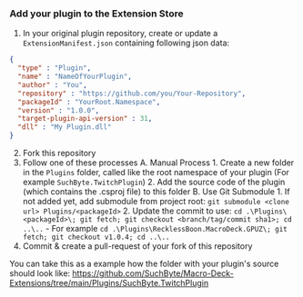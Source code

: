 ### Add your plugin to the Extension Store
1. In your original plugin repository, create or update a `ExtensionManifest.json` containing following json data:
```json
{
  "type" : "Plugin",
  "name" : "NameOfYourPlugin",
  "author" : "You",
  "repository" : "https://github.com/you/Your-Repository",
  "packageId" : "YourRoot.Namespace",
  "version" : "1.0.0",
  "target-plugin-api-version" : 31,
  "dll" : "My Plugin.dll"
}
```

2. Fork this repository
3. Follow one of these processes
    A. Manual Process
        1. Create a new folder in the `Plugins` folder, called like the root namespace of your plugin (For example `SuchByte.TwitchPlugin`)
        2. Add the source code of the plugin (which contains the .csproj file) to this folder
    B. Use Git Submodule
        1. If not added yet, add submodule from project root: `git submodule <clone url> Plugins/<packageId>`
        2. Update the commit to use: `cd .\Plugins\<packageId>\; git fetch; git checkout <branch/tag/commit sha1>; cd ..\..`
            - For example `cd .\Plugins\RecklessBoon.MacroDeck.GPUZ\; git fetch; git checkout v1.0.4; cd ..\..`
4. Commit & create a pull-request of your fork of this repository

You can take this as a example how the folder with your plugin's source should look like: https://github.com/SuchByte/Macro-Deck-Extensions/tree/main/Plugins/SuchByte.TwitchPlugin
